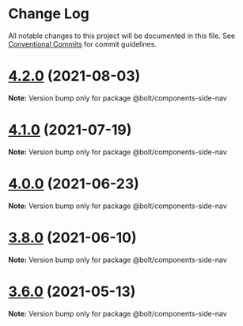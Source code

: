 # Change Log

All notable changes to this project will be documented in this file.
See [Conventional Commits](https://conventionalcommits.org) for commit guidelines.

# [4.2.0](https://github.com/boltdesignsystem/bolt/tree/master/packages/components/bolt-side-nav/compare/v4.1.1...v4.2.0) (2021-08-03)

**Note:** Version bump only for package @bolt/components-side-nav





# [4.1.0](https://github.com/boltdesignsystem/bolt/tree/master/packages/components/bolt-side-nav/compare/v4.0.2...v4.1.0) (2021-07-19)

**Note:** Version bump only for package @bolt/components-side-nav





# [4.0.0](https://github.com/boltdesignsystem/bolt/tree/master/packages/components/bolt-side-nav/compare/v4.0.0-beta-4...v4.0.0) (2021-06-23)

**Note:** Version bump only for package @bolt/components-side-nav





# [3.8.0](https://github.com/boltdesignsystem/bolt/tree/master/packages/components/bolt-side-nav/compare/v3.7.1...v3.8.0) (2021-06-10)

**Note:** Version bump only for package @bolt/components-side-nav





# [3.6.0](https://github.com/boltdesignsystem/bolt/tree/master/packages/components/bolt-side-nav/compare/v3.5.4...v3.6.0) (2021-05-13)

**Note:** Version bump only for package @bolt/components-side-nav
